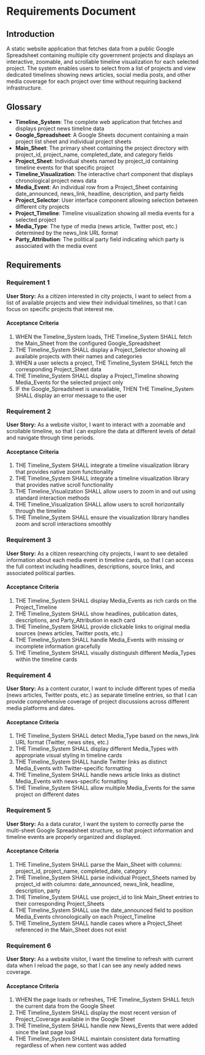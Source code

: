 # Requirements Document

## Introduction

A static website application that fetches data from a public Google Spreadsheet containing multiple city government projects and displays an interactive, zoomable, and scrollable timeline visualization for each selected project. The system enables users to select from a list of projects and view dedicated timelines showing news articles, social media posts, and other media coverage for each project over time without requiring backend infrastructure.

## Glossary

- **Timeline_System**: The complete web application that fetches and displays project news timeline data
- **Google_Spreadsheet**: A Google Sheets document containing a main project list sheet and individual project sheets
- **Main_Sheet**: The primary sheet containing the project directory with project_id, project_name, completed_date, and category fields
- **Project_Sheet**: Individual sheets named by project_id containing timeline events for that specific project
- **Timeline_Visualization**: The interactive chart component that displays chronological project news data
- **Media_Event**: An individual row from a Project_Sheet containing date_announced, news_link, headline, description, and party fields
- **Project_Selector**: User interface component allowing selection between different city projects
- **Project_Timeline**: Timeline visualization showing all media events for a selected project
- **Media_Type**: The type of media (news article, Twitter post, etc.) determined by the news_link URL format
- **Party_Attribution**: The political party field indicating which party is associated with the media event

## Requirements

### Requirement 1

**User Story:** As a citizen interested in city projects, I want to select from a list of available projects and view their individual timelines, so that I can focus on specific projects that interest me.

#### Acceptance Criteria

1. WHEN the Timeline_System loads, THE Timeline_System SHALL fetch the Main_Sheet from the configured Google_Spreadsheet
2. THE Timeline_System SHALL display a Project_Selector showing all available projects with their names and categories
3. WHEN a user selects a project, THE Timeline_System SHALL fetch the corresponding Project_Sheet data
4. THE Timeline_System SHALL display a Project_Timeline showing Media_Events for the selected project only
5. IF the Google_Spreadsheet is unavailable, THEN THE Timeline_System SHALL display an error message to the user

### Requirement 2

**User Story:** As a website visitor, I want to interact with a zoomable and scrollable timeline, so that I can explore the data at different levels of detail and navigate through time periods.

#### Acceptance Criteria

1. THE Timeline_System SHALL integrate a timeline visualization library that provides native zoom functionality
2. THE Timeline_System SHALL integrate a timeline visualization library that provides native scroll functionality
3. THE Timeline_Visualization SHALL allow users to zoom in and out using standard interaction methods
4. THE Timeline_Visualization SHALL allow users to scroll horizontally through the timeline
5. THE Timeline_System SHALL ensure the visualization library handles zoom and scroll interactions smoothly

### Requirement 3

**User Story:** As a citizen researching city projects, I want to see detailed information about each media event in timeline cards, so that I can access the full context including headlines, descriptions, source links, and associated political parties.

#### Acceptance Criteria

1. THE Timeline_System SHALL display Media_Events as rich cards on the Project_Timeline
2. THE Timeline_System SHALL show headlines, publication dates, descriptions, and Party_Attribution in each card
3. THE Timeline_System SHALL provide clickable links to original media sources (news articles, Twitter posts, etc.)
4. THE Timeline_System SHALL handle Media_Events with missing or incomplete information gracefully
5. THE Timeline_System SHALL visually distinguish different Media_Types within the timeline cards

### Requirement 4

**User Story:** As a content curator, I want to include different types of media (news articles, Twitter posts, etc.) as separate timeline entries, so that I can provide comprehensive coverage of project discussions across different media platforms and dates.

#### Acceptance Criteria

1. THE Timeline_System SHALL detect Media_Type based on the news_link URL format (Twitter, news sites, etc.)
2. THE Timeline_System SHALL display different Media_Types with appropriate visual styling in timeline cards
3. THE Timeline_System SHALL handle Twitter links as distinct Media_Events with Twitter-specific formatting
4. THE Timeline_System SHALL handle news article links as distinct Media_Events with news-specific formatting
5. THE Timeline_System SHALL allow multiple Media_Events for the same project on different dates

### Requirement 5

**User Story:** As a data curator, I want the system to correctly parse the multi-sheet Google Spreadsheet structure, so that project information and timeline events are properly organized and displayed.

#### Acceptance Criteria

1. THE Timeline_System SHALL parse the Main_Sheet with columns: project_id, project_name, completed_date, category
2. THE Timeline_System SHALL parse individual Project_Sheets named by project_id with columns: date_announced, news_link, headline, description, party
3. THE Timeline_System SHALL use project_id to link Main_Sheet entries to their corresponding Project_Sheets
4. THE Timeline_System SHALL use the date_announced field to position Media_Events chronologically on each Project_Timeline
5. THE Timeline_System SHALL handle cases where a Project_Sheet referenced in the Main_Sheet does not exist

### Requirement 6

**User Story:** As a website visitor, I want the timeline to refresh with current data when I reload the page, so that I can see any newly added news coverage.

#### Acceptance Criteria

1. WHEN the page loads or refreshes, THE Timeline_System SHALL fetch the current data from the Google Sheet
2. THE Timeline_System SHALL display the most recent version of Project_Coverage available in the Google Sheet
3. THE Timeline_System SHALL handle new News_Events that were added since the last page load
4. THE Timeline_System SHALL maintain consistent data formatting regardless of when new content was added